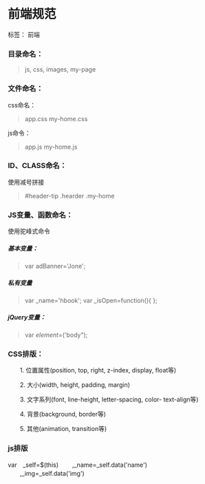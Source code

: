 ﻿# 前端规范

标签： 前端

### 目录命名：

>js, css, images, my-page

### 文件命名：

css命名：
> app.css
> my-home.css

js命令：
> app.js
> my-home.js


### ID、CLASS命名：
使用减号拼接
>  #header-tip 
>  .hearder
>  .my-home

### JS变量、函数命名：
使用驼峰式命令

##### 基本变量： 
>  var adBanner='Jone';

##### 私有变量
> var _name='hbook';
> var _isOpen=function(){ };

##### jQuery变量：
> var  $element=$('body");

### CSS排版：

　　1. 位置属性(position, top, right, z-index, display, float等) <br />

　　2. 大小(width, height, padding, margin) <br />

　　3. 文字系列(font, line-height, letter-spacing, color- text-align等) <br />

　　4. 背景(background, border等) <br />

　　5. 其他(animation, transition等) <br />


### js排版

var　_self=$(this)
　　,_name=_self.data('name')
　　,_img=_self.data('img')













